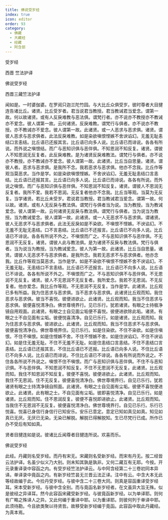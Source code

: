 ```yaml
---
title: 佛说受岁经
index: true
icon: editor
order: 93
category:
  - 佛藏
  - 大藏经
  - 经藏
  - 阿含部
---
```


  受岁经  

西晋 竺法护译  

佛说受岁经  

西晋三藏竺法护译  

闻如是。一时婆伽婆。在罗阅只迦兰陀竹园。与大比丘众俱受岁。彼时尊者大目揵连告诸比丘。诸贤。比丘受岁者。君当说君当教授。君当教诫君当爱念。谓第一故。何以故诸贤。或有人反戾难教与恶法俱。谓梵行者。亦不说亦不教授亦不教诫亦不爱念。彼人谓第一故。云何诸贤。反戾难教。谓梵行与俱者。亦不说亦不教授。亦不教诫亦不爱念。彼人谓第一故。此诸贤。或一人恶求与恶求俱。诸贤。谓彼人恶求与恶求俱者。此法反戾难教。如是染欲嗔恨悭嫉不舍谀谄幻。无羞无耻恚结口言恚结。比丘语已还报其言。比丘语已向多人说。比丘语已而诽说。各各有所说。而外说之嗔恨结。而广与恶知识俱与恶伴俱。不知恩润不知反复。诸贤。谓彼人不知恩润无反复者。此反戾难教。是为诸贤反戾难教法。谓梵行与俱者。亦不说亦不教授。亦不教诫亦不爱念。彼人谓第一故。此诸贤。比丘当自思量。诸贤。谓彼人者。恶求与恶求俱。是我所不念。我若恶求与恶求俱。他亦不念我。比丘作等观当莫恶求。当作是学。如是染欲嗔恨悭嫉。不舍谀谄幻。无羞无耻恚结口言恚结。比丘语已还报其言。比丘语已向多人说。比丘语已而诽说。各各有所说。而外说之嗔恨。而广与恶知识俱与恶伴俱。不知恩润不知反复。诸贤。谓彼人不恩润无反复者。我所不爱。我若不恩润。无反复者他亦不念我。比丘当等观。当莫为无反复。当学诸贤。若比丘未受岁。君说君当教授。君当教诫君当爱念。谓第一故。何以故。诸贤。或有人无反戾与教法俱。谓梵行与俱者当为说。当为教授。当为教诫爱念。彼人谓第一故。云何诸贤无反戾与教法俱。谓梵行与俱者。当为说当为教授。当为教诫爱念。彼人谓第一故。此诸贤。或一人无恶求不与恶求俱。谓诸贤。彼人无恶求不与恶求俱者。此法无反戾如是不染欲。不嗔恨不悭嫉。不谀谄幻。不无羞不无耻无恚结。口不言恚结。比丘语已不还报言。比丘语已不向多人说。比丘语已不诽说。各各有所说不外之。不嗔恨而广之。不与恶知识俱不与恶伴俱。不无恩润不无反复。诸贤。谓彼人此与教法俱。是为诸贤不反戾与教法俱。梵行与俱者。当为说当为教授。当为教诫爱念。彼人为第一故。此诸贤。比丘当自思量。诸贤。谓彼人无恶求不与恶求俱者。是我所念。我若无恶求不与恶求俱者。他亦念我。比丘作等观当莫恶求。当作是学。如是不染欲不嗔恨不悭嫉不舍不谀谄幻。不无羞无耻。无恚结口不言恚结。比丘语已不还报言。比丘语已不向多人说。比丘语已不诽说。各各有所说不外之。不嗔恨而广之。不与恶知识俱不与恶伴俱。不无恩润不无反复。诸贤。彼人不无恩润不无反复者。我所爱念。我若不无恩润。不无反复者。他亦爱念。我比丘作等观。不无恩润不无反复。当作是学。此诸贤。比丘观已多有所益。我为住恶求与恶求俱。当不恶求与恶求俱。此诸贤比丘观而知。我住恶求与恶求俱。彼当不喜悦。彼便进欲止。此诸贤。比丘观而知。我当不住恶求与恶求俱。彼便喜悦清净白。佛世尊境界行。见已乐行。犹若诸贤。有眼之士持极净镜自用观面。此诸贤。有眼之士自见面尘垢便不喜悦。彼便进欲除此垢。诸贤。有眼之士不自见面有尘垢。彼便悦喜清净。自见已乐行。如是诸贤。比丘观而知。我为住恶求与恶求俱。彼进欲止。此诸贤。比丘观而知。我当不住恶求不与恶求俱。彼便喜悦清净白。佛世尊境界住。见已乐行。如是住染欲。不住不染欲。如是住嗔恨。不住不嗔恨。如是住悭嫉不舍。不住不悭嫉不舍。如是住谀谄幻。不住不谀谄幻。如是住无羞无耻。不住不无羞不无耻。如是住恚结口言恚结。不住不恚结口言恚结。比丘语已还报其言。不住比丘语已不还报。比丘语已向多人说。不住比丘语已不向多人说。比丘语已而诽说。不住比丘语已不诽说。各各有所说而外说之。不住各各所说不外说之。嗔恨不住不嗔恨。而广与恶知识俱与恶伴俱。不住不与恶知识俱。不与恶伴俱。不知恩润不知反复。不住不无恩润不无反复。此诸贤。比丘观而知。我住不知恩润不知反复。彼便不喜悦。彼便进欲止。此诸贤。比丘观而知。我住不无恩润。住不无反复。彼便喜悦清净白。佛世尊境界行。自见已乐行。犹若诸贤有眼之士持清净镜自照面。此诸贤。有眼之士自见面有尘垢。彼便不喜悦便进欲止。此诸贤。此有眼之士。不自见面有尘垢。彼即喜悦清净。自见已乐行。如是诸贤。比丘观而知。住不恩润反复。彼便不喜悦即进欲止。此诸贤。比丘观而知。当我住不无恩润不无反复。彼便喜悦清净白。佛世尊境界行。自见已乐行。乐行已悦喜。悦喜已身信行身信行已知安乐。安乐已意定。意定已知如真见如真。知见如真已无厌。无厌已无染。无染已解脱。解脱已得解脱知。生已尽梵行已成。所作已办不受后有知如真。  

贤者目揵连如是说。彼诸比丘闻尊者目揵连所说。欢喜而乐。  

佛说受岁经  

此经。丹藏则名受岁经。而丹有宋无。宋藏则名受新岁经。而宋有丹无。按二经皆云法护译。名虽少似义乃大别。则未知其孰是孰非。又何二藏互有无耶。今按。开元录重译录中容函之内。有受岁经竺法护译云。与中阿含经第二十三卷初同本异译。单译录中竟函之内。有新岁经竺昙无兰晋云法正译。注中有云。中含大本无此等经故编于此。今捡丹受岁经。与彼中含二十三卷大同。则真是容函重译受岁经耳。宋本受新岁经。与彼中含全别。而与竟函名新岁经者。在文虽异大旨无殊。似是彼经之异译耳。然今此容函宋藏受新岁经。与彼竟函新岁经。以为单译耶。则何有广略之殊译人之异。又此何编于重译中耶。以为重译耶。则彼何列于单译中耶。此须待勘。今且欲类聚以待贤哲。故移受新岁经编于竟函。此容函中取此丹藏经。为真本焉。  
